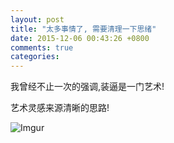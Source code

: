 ```yaml
---
layout: post
title: "太多事情了, 需要清理一下思绪"
date: 2015-12-06 00:43:26 +0800
comments: true
categories: 
---
```


我曾经不止一次的强调,装逼是一门艺术!

艺术灵感来源清晰的思路!

![Imgur](http://i.imgur.com/YcCfJ9v.jpg)


